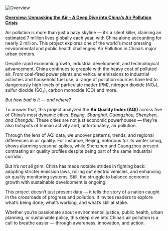 
![Overview](https://github.com/user-attachments/assets/6e9a76c2-6d28-4f70-9e92-b320e81189e4)


**<ins>Overview: Unmasking the Air – A Deep Dive into China’s Air Pollution Crisis</ins>**

Air pollution is more than just a hazy skyline — it’s a silent killer, claiming an estimated 7 million lives globally each year, with China alone accounting for nearly 2 million. This project explores one of the world’s most pressing environmental and public health challenges: Air Pollution in China’s major urban centers.

Despite rapid economic growth, industrial development, and technological advancement, China continues to grapple with the heavy cost of polluted air. From coal-fired power plants and vehicular emissions to industrial activities and household fuel use, a range of pollution sources have led to dangerously high levels of particulate matter (PM), nitrogen dioxide (NO₂), sulfur dioxide (SO₂), carbon monoxide (CO) and more.

_But how bad is it — and where?_

To answer that, this project analyzed the **Air Quality Index (AQI)** across five of China’s most dynamic cities: _Beijing, Shanghai, Guangzhou, Shenzhen, and Chengdu_. These cities are not just economic powerhouses — they’re also hotspots of human activity and, unfortunately, air pollution.

Through the lens of AQI data, we uncover patterns, trends, and regional differences in air quality. For instance, Beijing, notorious for its winter smog, shows alarming seasonal spikes, while Shenzhen and Guangzhou present contrasting air quality profiles despite being part of the same industrial corridor.

But it’s not all grim. China has made notable strides in fighting back: adopting stricter emission laws, rolling out electric vehicles, and enhancing air quality monitoring systems. Still, the struggle to balance economic growth with sustainable development is ongoing.

This project doesn’t just present data — it tells the story of a nation caught in the crossroads of progress and pollution. It invites readers to explore what’s being done, what’s working, and what’s still at stake.

Whether you’re passionate about environmental justice, public health, urban planning, or sustainable policy, this deep dive into China’s air pollution is a call to breathe easier — through awareness, innovation, and action.

